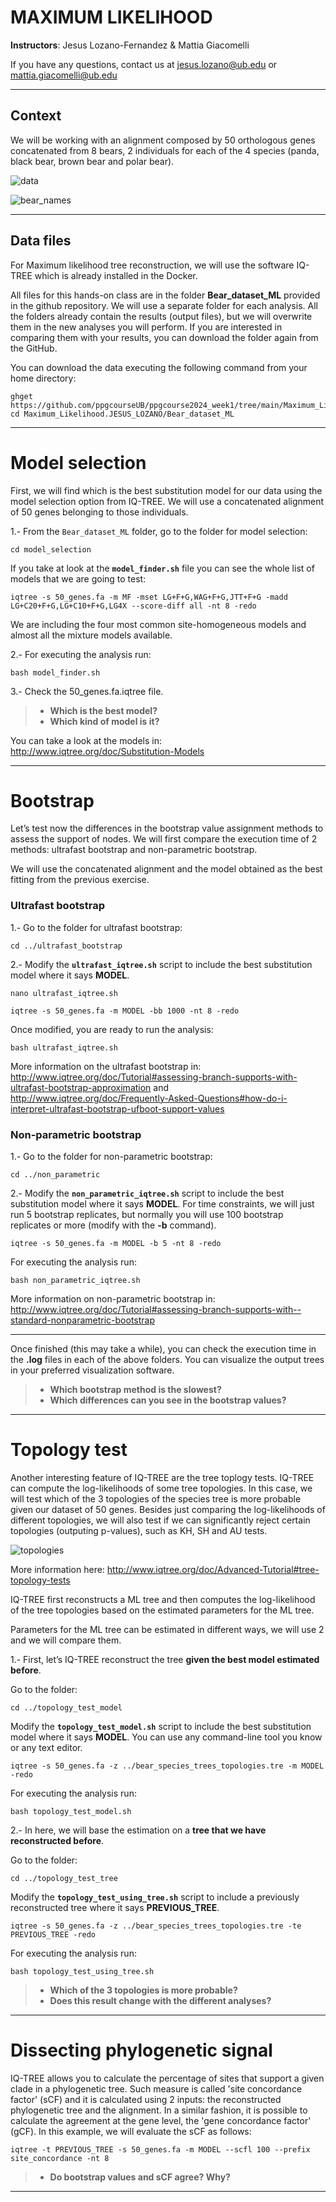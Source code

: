 # MAXIMUM LIKELIHOOD

**Instructors**: Jesus Lozano-Fernandez & Mattia Giacomelli

If you have any questions, contact us at jesus.lozano@ub.edu or mattia.giacomelli@ub.edu

***
## Context

We will be working with an alignment composed by 50 orthologous genes concatenated from 8 bears, 2 individuals for each of the 4 species (panda, black bear, brown bear and polar bear).


![data](../Maximum_Likelihood.JESUS_LOZANO/img/data.png)


![bear_names](../Maximum_Likelihood.JESUS_LOZANO/img/bear_names.png)

***
## Data files

For Maximum likelihood tree reconstruction, we will use the software IQ-TREE which is already installed in the Docker.

All files for this hands-on class are in the folder **Bear_dataset_ML** provided in the github repository. We will use a separate folder for each analysis. All the folders already contain the results (output files), but we will overwrite them in the new analyses you will perform. If you are interested in comparing them with your results, you can download the folder again from the GitHub.

You can download the data executing the following command from your home directory:

```
ghget https://github.com/ppgcourseUB/ppgcourse2024_week1/tree/main/Maximum_Likelihood.JESUS_LOZANO
cd Maximum_Likelihood.JESUS_LOZANO/Bear_dataset_ML
```

***

# Model selection

First, we will find which is the best substitution model for our data using the model selection option from IQ-TREE. We will use a concatenated alignment of 50 genes belonging to those individuals.

1.- From the `Bear_dataset_ML` folder, go to the folder for model selection:

`cd model_selection`

If you take at look at the **`model_finder.sh`** file you can see the whole list of models that we are going to test:

`iqtree -s 50_genes.fa -m MF -mset LG+F+G,WAG+F+G,JTT+F+G -madd LG+C20+F+G,LG+C10+F+G,LG4X --score-diff all -nt 8 -redo`

We are including the four most common site-homogeneous models and almost all the mixture models available.

2.- For executing the analysis run:

`bash model_finder.sh`

3.- Check the 50_genes.fa.iqtree file.

>- **Which is the best model?**
>- **Which kind of model is it?**

You can take a look at the models in: http://www.iqtree.org/doc/Substitution-Models

***

# Bootstrap

Let’s test now the differences in the bootstrap value assignment methods to assess the support of nodes. We will first compare the execution time of 2 methods: ultrafast bootstrap and non-parametric bootstrap.

We will use the concatenated alignment and the model obtained as the best fitting from the previous exercise.

### Ultrafast bootstrap

1.- Go to the folder for ultrafast bootstrap:

`cd ../ultrafast_bootstrap`

2.- Modify the **`ultrafast_iqtree.sh`** script to include the best substitution model where it says **MODEL**.

`nano ultrafast_iqtree.sh`

`iqtree -s 50_genes.fa -m MODEL -bb 1000 -nt 8 -redo`

Once modified, you are ready to run the analysis:

`bash ultrafast_iqtree.sh`

More information on the ultrafast bootstrap in: http://www.iqtree.org/doc/Tutorial#assessing-branch-supports-with-ultrafast-bootstrap-approximation and http://www.iqtree.org/doc/Frequently-Asked-Questions#how-do-i-interpret-ultrafast-bootstrap-ufboot-support-values


### Non-parametric bootstrap

1.- Go to the folder for non-parametric bootstrap:

`cd ../non_parametric`

2.- Modify the **`non_parametric_iqtree.sh`** script to include the best substitution model where it says **MODEL**. For time constraints, we will just run 5 bootstrap replicates, but normally you will use 100 bootstrap replicates or more (modify with the **-b** command).

`iqtree -s 50_genes.fa -m MODEL -b 5 -nt 8 -redo`

For executing the analysis run:

`bash non_parametric_iqtree.sh`

More information on non-parametric bootstrap in: http://www.iqtree.org/doc/Tutorial#assessing-branch-supports-with--standard-nonparametric-bootstrap

***

Once finished (this may take a while), you can check the execution time in the **.log** files in each of the above folders. You can visualize the output trees in your preferred visualization software.

>- **Which bootstrap method is the slowest?**
>- **Which differences can you see in the bootstrap values?**

***

# Topology test

Another interesting feature of IQ-TREE are the tree toplogy tests. IQ-TREE can compute the log-likelihoods of some tree topologies. In this case, we will test which of the 3 topologies of the species tree is more probable given our dataset of 50 genes. Besides just comparing the log-likelihoods of different topologies, we will also test if we can significantly reject certain topologies (outputing p-values), such as KH, SH and AU tests.

 ![topologies](../Maximum_Likelihood.JESUS_LOZANO/img/topologies.png)

More information here: http://www.iqtree.org/doc/Advanced-Tutorial#tree-topology-tests

IQ-TREE first reconstructs a ML tree and then computes the log-likelihood of the tree topologies based on the estimated parameters for the ML tree.

Parameters for the ML tree can be estimated in different ways, we will use 2 and we will compare them.

1.- First, let’s IQ-TREE reconstruct the tree **given the best model estimated before**.

Go to the folder:

`cd ../topology_test_model`

Modify the **`topology_test_model.sh`** script to include the best substitution model where it says **MODEL**. You can use any command-line tool you know or any text editor.

`iqtree -s 50_genes.fa -z ../bear_species_trees_topologies.tre -m MODEL -redo`

For executing the analysis run:

`bash topology_test_model.sh`

2.- In here, we will base the estimation on a **tree that we have reconstructed before**.

Go to the folder:

`cd ../topology_test_tree`

Modify the **`topology_test_using_tree.sh`** script to include a previously reconstructed tree where it says **PREVIOUS_TREE**.

`iqtree -s 50_genes.fa -z ../bear_species_trees_topologies.tre -te PREVIOUS_TREE -redo`

For executing the analysis run:

`bash topology_test_using_tree.sh`

>- **Which of the 3 topologies is more probable?**
>- **Does this result change with the different analyses?**


***


# Dissecting phylogenetic signal

IQ-TREE allows you to calculate the percentage of sites that support a given clade in a phylogenetic tree. 
Such measure is called 'site concordance factor' (sCF) and it is calculated using 2 inputs: the reconstructed phylogenetic tree and the alignment. In a similar fashion, it is possible to calculate the agreement at the gene level, the 'gene concordance factor' (gCF). In this example, we will evaluate the sCF as follows:

`iqtree -t PREVIOUS_TREE -s 50_genes.fa -m MODEL --scfl 100 --prefix site_concordance -nt 8`


>- **Do bootstrap values and sCF agree? Why?**


***




